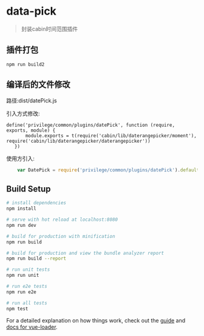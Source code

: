 # data-pick

> 封装cabin时间范围插件

## 插件打包
 
 ```node
 npm run build2
 ```
 
 ## 编译后的文件修改
 
 路径:dist/datePick.js
 
 引入方式修改:
 
 ```
 define('privilege/common/plugins/datePick', function (require, exports, module) {
        module.exports = t(require('cabin/lib/daterangepicker/moment'), require('cabin/lib/daterangepicker/daterangepicker'))
    })
```

使用方引入:

```javascript
    var DatePick = require('privilege/common/plugins/datePick').default;

```

## Build Setup

``` bash
# install dependencies
npm install

# serve with hot reload at localhost:8080
npm run dev

# build for production with minification
npm run build

# build for production and view the bundle analyzer report
npm run build --report

# run unit tests
npm run unit

# run e2e tests
npm run e2e

# run all tests
npm test
```

For a detailed explanation on how things work, check out the [guide](http://vuejs-templates.github.io/webpack/) and [docs for vue-loader](http://vuejs.github.io/vue-loader).
